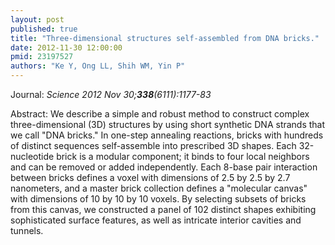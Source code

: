 ```yaml
---
layout: post
published: true
title: "Three-dimensional structures self-assembled from DNA bricks."
date: 2012-11-30 12:00:00
pmid: 23197527
authors: "Ke Y, Ong LL, Shih WM, Yin P"
---
```


Journal: *Science 2012 Nov 30;**338**(6111):1177-83*

Abstract: We describe a simple and robust method to construct complex three-dimensional (3D) structures by using short synthetic DNA strands that we call "DNA bricks." In one-step annealing reactions, bricks with hundreds of distinct sequences self-assemble into prescribed 3D shapes. Each 32-nucleotide brick is a modular component; it binds to four local neighbors and can be removed or added independently. Each 8-base pair interaction between bricks defines a voxel with dimensions of 2.5 by 2.5 by 2.7 nanometers, and a master brick collection defines a "molecular canvas" with dimensions of 10 by 10 by 10 voxels. By selecting subsets of bricks from this canvas, we constructed a panel of 102 distinct shapes exhibiting sophisticated surface features, as well as intricate interior cavities and tunnels.

